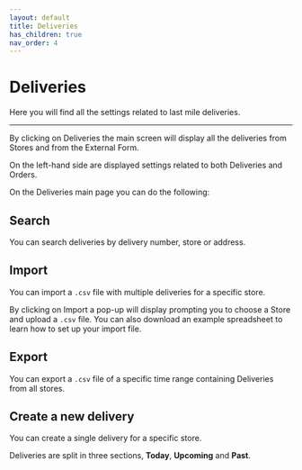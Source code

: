 ```yaml
---
layout: default
title: Deliveries
has_children: true
nav_order: 4
---
```


# Deliveries

<div class="alert mt-3 alert-info" role="alert">
Here you will find all the settings related to last mile deliveries. 
</div>

---

By clicking on <span><i class="fa fa-bicycle" aria-hidden="true"></i> Deliveries</span> the main screen will display all the deliveries from Stores and from the External Form.

On the left-hand side are displayed settings related to both Deliveries and Orders.

On the Deliveries main page you can do the following:

## Search 
You can search deliveries by delivery number, store or address.

## <span><i class="fa fa-upload" aria-hidden="true"></i> Import<span>
You can import a `.csv` file with multiple deliveries for a specific store.

By clicking on <span><i class="fa fa-upload" aria-hidden="true"></i> Import<span> a pop-up will display prompting you to choose a Store and upload a `.csv` file. You can also download an example spreadsheet to learn how to set up your import file.

## <span><i class="fa fa-download" aria-hidden="true"></i> Export<span>
You can export a `.csv` file of a specific time range containing Deliveries from all stores.

## <span><i class="fa fa-plus" aria-hidden="true"></i> Create a new delivery<span>
You can create a single delivery for a specific store.

Deliveries are split in three sections, **Today**, **Upcoming** and **Past**.

